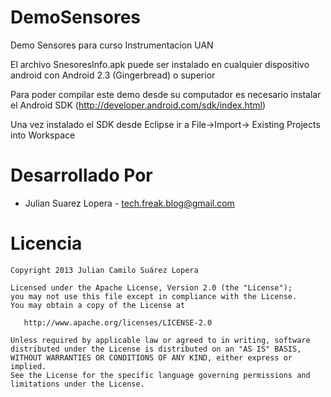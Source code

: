 DemoSensores
============

Demo Sensores para curso Instrumentacion UAN

El archivo SnesoresInfo.apk puede ser instalado en cualquier dispositivo android con Android 2.3 (Gingerbread) o superior


Para poder compilar este demo desde su computador es necesario instalar el Android SDK (http://developer.android.com/sdk/index.html)

Una vez instalado el SDK desde Eclipse ir a File->Import-> Existing Projects into Workspace

Desarrollado Por
============

* Julian Suarez Lopera - <tech.freak.blog@gmail.com>



Licencia
=======

    Copyright 2013 Julian Camilo Suárez Lopera

    Licensed under the Apache License, Version 2.0 (the "License");
    you may not use this file except in compliance with the License.
    You may obtain a copy of the License at

       http://www.apache.org/licenses/LICENSE-2.0

    Unless required by applicable law or agreed to in writing, software
    distributed under the License is distributed on an "AS IS" BASIS,
    WITHOUT WARRANTIES OR CONDITIONS OF ANY KIND, either express or implied.
    See the License for the specific language governing permissions and
    limitations under the License.
